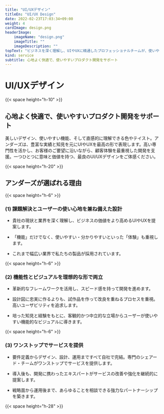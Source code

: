 ```yaml
---
title: "UI/UXデザイン"
titleEn: "UI/UX Design"
date: 2022-02-23T17:03:34+09:00
weight: 4
cardImage: design.png
headerImage:
    imageName: "design.png"
    imageTitle: ""
    imageDescription: ""
topText: "ビジネスを深く理解し、UIやUXに精通したプロフェッショナルチームが、使いやすさと高い満足度をかね備えたプロダクト開発に寄り添います。"
kind: service
subtitle: 心地よく快適で、使いやすいプロダクト開発をサポート
---
```


# UI/UXデザイン

{{< space height="h-10" >}}

## 心地よく快適で、使いやすいプロダクト開発をサポート  

美しいデザイン、使いやすい機能、そして直感的に理解できる色やテイスト。アンダーズは、豊富な実績と知見を元にUIやUXを最高の形で表現します。高い専門性を活かし、お客様のご要望に沿いながら、顧客体験を最重視した開発を支援。一つひとつに意味と価値を持つ、最良のUI/UXデザインをご体感ください。

{{< space height="h-20" >}}

## アンダーズが選ばれる理由　

{{< space height="h-6" >}}

### (1)	課題解決とユーザーの使い心地を兼ね備えた設計

* 貴社の現状と業界を深く理解し、ビジネスの価値をより高めるUIやUXを提案します。  

* 「機能」だけでなく、使いやすい・分かりやすいといった「体験」も重視します。  

* これまで幅広い業界で私たちの製品が採用されています。

{{< space height="h-6" >}}

### (2)	機能性とビジュアルを理想的な形で両立

* 革新的なフレームワークを活用し、スピード感を持って開発を進めます。  

* 設計図に忠実に作るよりも、試作品を作って改良を重ねるプロセスを重視。高いユーザビリティを追求します。  

* 培った知見と経験をもとに、客観的かつ中立的な立場からユーザーが使いやすい機能的なビジュアルに導きます。

{{< space height="h-6" >}}

### (3)	ワンストップでサービスを提供

* 要件定義からデザイン、設計、運用まですべて自社で完結。専門のシェアード・チームがワンストップでサービスを提供します。  

* 導入後も、開発に携わったエキスパートがサービスの改善や強化を継続的に提案します。  

* 戦略面から運用後まで、あらゆることを相談できる強力なパートナーシップを築きます。

{{< space height="h-28" >}}

